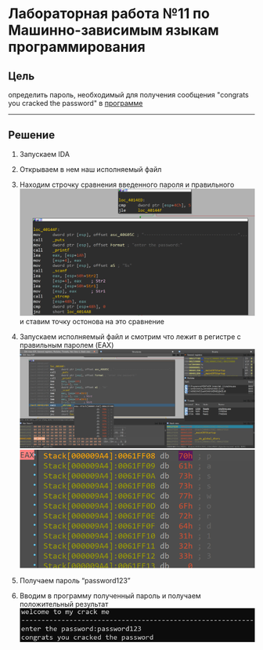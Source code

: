# Лабораторная работа №11 по Машинно-зависимым языкам программирования

## Цель
определить пароль, необходимый для получения сообщения "congrats you cracked the password" в [программе](https://crackmes.one/crackme/5fe8258333c5d4264e590114)

---

## Решение

1. Запускаем IDA

2. Открываем в нем наш исполняемый файл

3. Находим строчку сравнения введенного пароля и правильного
![compare](images/compare.png)
и ставим точку остонова на это сравнение

4. Запускаем исполняемый файл и смотрим что лежит в регистре с правильным паролем (EAX)
![running](images/stopper.png)
![password](images/pswd.png)

5. Получаем пароль “password123”

6. Вводим в программу полученный пароль и получаем положительный результат
![final](images/final.png)
